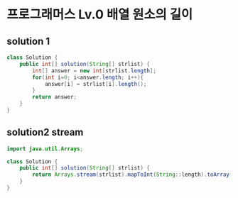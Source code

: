 # 프로그래머스 Lv.0 배열 원소의 길이

## solution 1 

```java
class Solution {
    public int[] solution(String[] strlist) {
        int[] answer = new int[strlist.length];
        for(int i=0; i<answer.length; i++){
            answer[i] = strlist[i].length();
        }
        return answer;
    }
}
```

## solution2  stream

```java
import java.util.Arrays;

class Solution {
    public int[] solution(String[] strlist) {
        return Arrays.stream(strlist).mapToInt(String::length).toArray();
    }
}
```